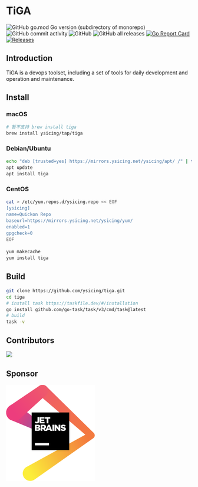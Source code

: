 # TiGA

![GitHub go.mod Go version (subdirectory of monorepo)](https://img.shields.io/github/go-mod/go-version/ysicing/tiga?filename=go.mod&style=flat-square)
![GitHub commit activity](https://img.shields.io/github/commit-activity/w/ysicing/tiga?style=flat-square)
![GitHub](https://img.shields.io/badge/license-YPL%20%2B%20AGPL-blue)
![GitHub all releases](https://img.shields.io/github/downloads/ysicing/tiga/total?style=flat-square)
[![Go Report Card](https://goreportcard.com/badge/github.com/ysicing/tiga)](https://goreportcard.com/report/github.com/ysicing/tiga)
[![Releases](https://img.shields.io/github/release-pre/ysicing/tiga.svg)](https://github.com/ysicing/ergo/releases)

## Introduction

TiGA is a devops toolset, including a set of tools for daily development and operation and maintenance.

## Install

### macOS

```bash
# 暂不支持 brew install tiga
brew install ysicing/tap/tiga
```

### Debian/Ubuntu

```bash
echo "deb [trusted=yes] https://mirrors.ysicing.net/ysicing/apt/ /" | tee /etc/apt/sources.list.d/ysicing.list
apt update
apt install tiga
```

### CentOS

```bash
cat > /etc/yum.repos.d/ysicing.repo << EOF
[ysicing]
name=Quickon Repo
baseurl=https://mirrors.ysicing.net/ysicing/yum/
enabled=1
gpgcheck=0
EOF

yum makecache
yum install tiga
```

## Build

```bash
git clone https://github.com/ysicing/tiga.git
cd tiga
# install task https://taskfile.dev/#/installation
go install github.com/go-task/task/v3/cmd/task@latest
# build
task -v
```

## Contributors

<!-- readme: collaborators,contributors -start -->
<a href="https://github.com/ysicing/tiga/graphs/contributors">
  <img src="https://contrib.rocks/image?repo=ysicing/tiga" />
</a>
<!-- readme: collaborators,contributors -end -->

## Sponsor

[![jetbrains](docs/jetbrains.svg)](https://www.jetbrains.com/?from=tiga)

